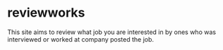# reviewworks
This site aims to review what job you are interested in by ones who was interviewed or worked at company posted the job.

